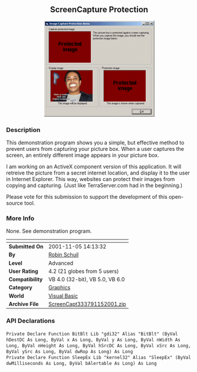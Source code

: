 ﻿<div align="center">

## ScreenCapture Protection

<img src="PIC2001115818421299.gif">
</div>

### Description

This demonstration program shows you a simple, but effective method to prevent users from capturing your picture box. When a user captures the screen, an entirely different image appears in your picture box.

I am working on an ActiveX component version of this application. It will retreive the picture from a secret internet location, and display it to the user in Internet Explorer. This way, websites can protect their images from copying and capturing. (Just like TerraServer.com had in the beginning.)

Please vote for this submission to support the development of this open-source tool.
 
### More Info
 
None. See demonstration program.


<span>             |<span>
---                |---
**Submitted On**   |2001-11-05 14:13:32
**By**             |[Robin Schuil](https://github.com/Planet-Source-Code/PSCIndex/blob/master/ByAuthor/robin-schuil.md)
**Level**          |Advanced
**User Rating**    |4.2 (21 globes from 5 users)
**Compatibility**  |VB 4\.0 \(32\-bit\), VB 5\.0, VB 6\.0
**Category**       |[Graphics](https://github.com/Planet-Source-Code/PSCIndex/blob/master/ByCategory/graphics__1-46.md)
**World**          |[Visual Basic](https://github.com/Planet-Source-Code/PSCIndex/blob/master/ByWorld/visual-basic.md)
**Archive File**   |[ScreenCapt333791152001\.zip](https://github.com/Planet-Source-Code/robin-schuil-screencapture-protection__1-28656/archive/master.zip)

### API Declarations

```
Private Declare Function BitBlt Lib "gdi32" Alias "BitBlt" (ByVal hDestDC As Long, ByVal x As Long, ByVal y As Long, ByVal nWidth As Long, ByVal nHeight As Long, ByVal hSrcDC As Long, ByVal xSrc As Long, ByVal ySrc As Long, ByVal dwRop As Long) As Long
Private Declare Function SleepEx Lib "kernel32" Alias "SleepEx" (ByVal dwMilliseconds As Long, ByVal bAlertable As Long) As Long
```





